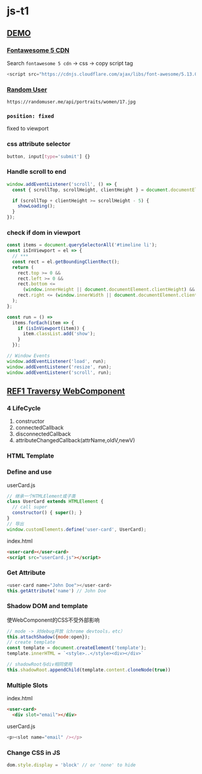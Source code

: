 # js-t1

## [DEMO](https://bobbyliu117.github.io/js-t1)

### [Fontawesome 5 CDN](https://cdnjs.com/libraries/font-awesome)
Search `fontawesome 5 cdn` -> css -> copy script tag
```js
<script src="https://cdnjs.cloudflare.com/ajax/libs/font-awesome/5.13.0/js/all.min.js" integrity="sha256-KzZiKy0DWYsnwMF+X1DvQngQ2/FxF7MF3Ff72XcpuPs=" crossorigin="anonymous"></script>
```

### [Random User](https://randomuser.me)
```
https://randomuser.me/api/portraits/women/17.jpg
```

### `position: fixed`
fixed to viewport

### css attribute selector
```css
button, input[type='submit'] {}
```

### Handle scroll to end
```js
window.addEventListener('scroll', () => {
  const { scrollTop, scrollHeight, clientHeight } = document.documentElement;

  if (scrollTop + clientHeight >= scrollHeight - 5) {
    showLoading();
  }
});
```

### check if dom in viewport
```js
const items = document.querySelectorAll('#timeline li');
const isInViewport = el => {
  // ***
  const rect = el.getBoundingClientRect();
  return (
    rect.top >= 0 &&
    rect.left >= 0 &&
    rect.bottom <=
      (window.innerHeight || document.documentElement.clientHeight) &&
    rect.right <= (window.innerWidth || document.documentElement.clientWidth)
  );
};

const run = () =>
  items.forEach(item => {
    if (isInViewport(item)) {
      item.classList.add('show');
    }
  });

// Window Events
window.addEventListener('load', run);
window.addEventListener('resize', run);
window.addEventListener('scroll', run);
```

## [REF1 Traversy WebComponent](https://www.youtube.com/watch?v=PCWaFLy3VUo)

### 4 LifeCycle
1. constructor
2. connectedCallback
3. disconnectedCallback
4. attributeChangedCallback(attrName,oldV,newV)

### HTML Template

### Define and use
userCard.js
```js
// 继承一个HTMLElement或子类
class UserCard extends HTMLElement {
  // call super
  constructor() { super(); }
}
// 导出
window.customElements.define('user-card', UserCard);
```
index.html
```html
<user-card></user-card>
<script src="userCard.js"></script>
```

### Get Attribute
```js
<user-card name="John Doe"></user-card>
this.getAttribute('name') // John Doe
```

### Shadow DOM and template
使WebComponent的CSS不受外部影响
```js
// mode -> 对debug开放（chrome devtools，etc）
this.attachShadow({mode:open});
// create template
const template = document.createElement('template');
template.innerHTML = `<style>..</style><div></div>`

// shadowRoot与div相同使用
this.shadowRoot.appendChild(template.content.cloneNode(true))
```

### Multiple Slots
index.html
```html
<user-card>
  <div slot="email"></div>
```
userCard.js
```js
<p><slot name="email" /></p>
```

### Change CSS in JS
```js
dom.style.display = 'block' // or 'none' to hide
```